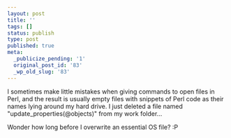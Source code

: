 ```yaml
---
layout: post
title: ''
tags: []
status: publish
type: post
published: true
meta:
  _publicize_pending: '1'
  original_post_id: '83'
  _wp_old_slug: '83'
---
```

I sometimes make little mistakes when giving commands to open files in Perl, and the result is usually empty files with snippets of Perl code as their names lying around my hard drive.  I just deleted a file named "update_properties(@objects)" from my work folder...

Wonder how long before I overwrite an essential OS file?  :P
